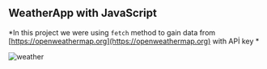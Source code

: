 ## WeatherApp with JavaScript 

*In this project we were using `fetch` method to gain data from [https://openweathermap.org](https://openweathermap.org) with APİ key  *

![weather](https://github.com/Selim01a/weatherApp/blob/master/Weather%20App(1).gif)
